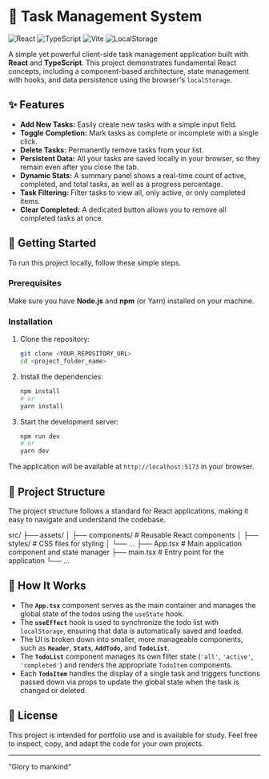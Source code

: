 # 🤖 Task Management System

![React](https://img.shields.io/badge/React-18-blue?logo=react&logoColor=white)
![TypeScript](https://img.shields.io/badge/TypeScript-4.x-blue?logo=typescript&logoColor=white)
![Vite](https://img.shields.io/badge/Vite-4-purple?logo=vite&logoColor=white)
![LocalStorage](https://img.shields.io/badge/LocalStorage-Persistence-green)

A simple yet powerful client-side task management application built with **React** and **TypeScript**. This project demonstrates fundamental React concepts, including a component-based architecture, state management with hooks, and data persistence using the browser's `localStorage`.

## ✨ Features

- **Add New Tasks:** Easily create new tasks with a simple input field.
- **Toggle Completion:** Mark tasks as complete or incomplete with a single click.
- **Delete Tasks:** Permanently remove tasks from your list.
- **Persistent Data:** All your tasks are saved locally in your browser, so they remain even after you close the tab.
- **Dynamic Stats:** A summary panel shows a real-time count of active, completed, and total tasks, as well as a progress percentage.
- **Task Filtering:** Filter tasks to view all, only active, or only completed items.
- **Clear Completed:** A dedicated button allows you to remove all completed tasks at once.

## 🚀 Getting Started

To run this project locally, follow these simple steps.

### Prerequisites

Make sure you have **Node.js** and **npm** (or Yarn) installed on your machine.

### Installation

1.  Clone the repository:
    ```bash
    git clone <YOUR_REPOSITORY_URL>
    cd <project_folder_name>
    ```

2.  Install the dependencies:
    ```bash
    npm install
    # or
    yarn install
    ```

3.  Start the development server:
    ```bash
    npm run dev
    # or
    yarn dev
    ```

The application will be available at `http://localhost:5173` in your browser.

## 📁 Project Structure

The project structure follows a standard for React applications, making it easy to navigate and understand the codebase.

src/
├── assets/
│   ├── components/       # Reusable React components
│   ├── styles/           # CSS files for styling
│   └── ...
├── App.tsx               # Main application component and state manager
├── main.tsx              # Entry point for the application
└── ...


## 🧠 How It Works

- The **`App.tsx`** component serves as the main container and manages the global state of the todos using the `useState` hook.
- The **`useEffect`** hook is used to synchronize the todo list with `localStorage`, ensuring that data is automatically saved and loaded.
- The UI is broken down into smaller, more manageable components, such as **`Header`**, **`Stats`**, **`AddTodo`**, and **`TodoList`**.
- The **`TodoList`** component manages its own filter state (`'all'`, `'active'`, `'completed'`) and renders the appropriate `TodoItem` components.
- Each **`TodoItem`** handles the display of a single task and triggers functions passed down via props to update the global state when the task is changed or deleted.

## 📄 License

This project is intended for portfolio use and is available for study. Feel free to inspect, copy, and adapt the code for your own projects.

-------------------

"Glory to mankind"